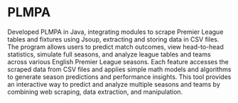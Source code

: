 # PLMPA
Developed PLMPA in Java, integrating modules to scrape Premier League tables and fixtures using Jsoup, extracting and storing data in CSV files. The program allows users to predict match outcomes, view head-to-head statistics, simulate full seasons, and analyze league tables and teams across various English Premier League seasons. Each feature accesses the scraped data from CSV files and applies simple math models and algorithms to generate season predictions and performance insights. This tool provides an interactive way to predict and analyze multiple seasons and teams by combining web scraping, data extraction, and manipulation.
